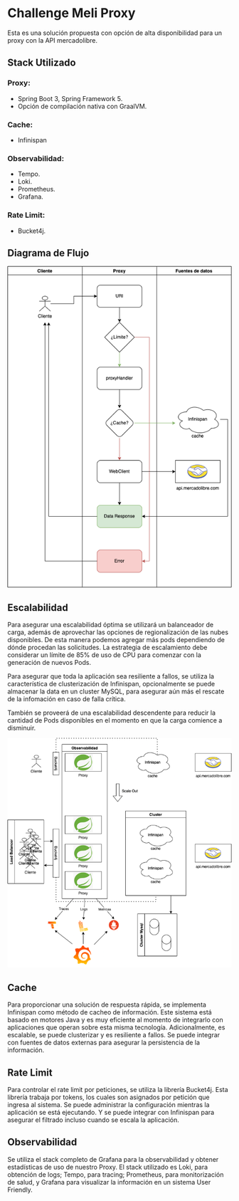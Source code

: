 # Challenge Meli Proxy
Esta es una solución propuesta con opción de alta disponibilidad para un proxy con la API mercadolibre.

## Stack Utilizado

### Proxy:
- Spring Boot 3, Spring Framework 5.
- Opción de compilación nativa con GraalVM.

### Cache:
- Infinispan

### Observabilidad:
- Tempo.
- Loki.
- Prometheus.
- Grafana.

### Rate Limit:
- Bucket4j.

## Diagrama de Flujo
![Diagrama de Flujo](assets/Flujo.png)

## Escalabilidad
Para asegurar una escalabilidad óptima se utilizará un balanceador de carga, además de aprovechar las opciones de regionalización de las nubes disponibles.
De esta manera podemos agregar más pods dependiendo de dónde procedan las solicitudes.
La estrategia de escalamiento debe considerar un límite de 85% de uso de CPU para comenzar con la generación de nuevos Pods. 

Para asegurar que toda la aplicación sea resiliente a fallos, se utiliza la característica de clusterización de Infinispan, opcionalmente se puede almacenar la data en un cluster MySQL, para asegurar aún más el rescate de la infomación en caso de falla crítica.

También se proveerá de una escalabilidad descendente para reducir la cantidad de Pods disponibles en el momento en que la carga comience a disminuir.

![Diagrama de escalabilidad](assets/diagrama.png)

## Cache
Para proporcionar una solución de respuesta rápida, se implementa Infinispan como método de cacheo de información.
Este sistema está basado en motores Java y es muy eficiente al momento de integrarlo con aplicaciones que operan sobre esta misma tecnología.
Adicionalmente, es escalable, se puede clusterizar y es resiliente a fallos. Se puede integrar con fuentes de datos externas para asegurar la persistencia de la información.

## Rate Limit
Para controlar el rate limit por peticiones, se utiliza la librería Bucket4j. Esta librería trabaja por tokens, los cuales son asignados por petición que ingresa al sistema. 
Se puede administrar la configuración mientras la aplicación se está ejecutando. Y se puede integrar con Infinispan para asegurar el filtrado incluso cuando se escala la aplicación.

## Observabilidad
Se utiliza el stack completo de Grafana para la observabilidad y obtener estadísticas de uso de nuestro Proxy.
El stack utilizado es Loki, para obtención de logs; Tempo, para tracing; Prometheus, para monitorización de salud, y Grafana para visualizar la información en un sistema User Friendly.

